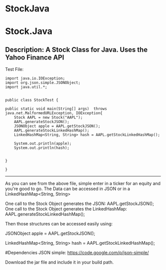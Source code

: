 # StockJava
# Stock.Java 

Description: A Stock Class for Java. Uses the Yahoo Finance API
--------------------------------------------------------------------------------
Test File:

	import java.io.IOException;
	import org.json.simple.JSONObject;
	import java.util.*;


	public class StockTest {

	public static void main(String[] args)  throws java.net.MalformedURLException, IOException{
		Stock AAPL = new Stock("AAPL");
		AAPL.generateStockJSON();
		JSONObject apple = AAPL.getStockJSON();
		AAPL.generateStockLinkedHashMap();
		LinkedHashMap<String, String> hash = AAPL.getStockLinkedHashMap();
		
		System.out.println(apple);
		System.out.println(hash);
		

	}

	}

----------------------------------------------------------------------------------

As you can see from the above file, simple enter in a ticker for an equity and 
you're good to go.  The Data can be accessed in JSON or in a LinkedHashMap<String, String>

One call to the Stock Object generates the JSON: AAPL.getStockJSON();
One call to the Stock Object generates the LinkedHashMap: AAPL.generateStockLinkedHashMap();

Then those structures can be accessed easily using: 

JSONObject apple = AAPL.getStockJSON();

LinkedHashMap<String, String> hash = AAPL.getStockLinkedHashMap();	


#Dependencies 
JSON simple: https://code.google.com/p/json-simple/

Download the jar file and include it in your build path. 

